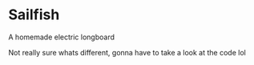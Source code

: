 # Sailfish
A homemade electric longboard

Not really sure whats different, gonna have to take a look at the code lol
